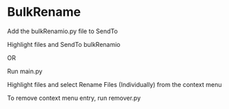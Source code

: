 # BulkRename
Add the bulkRenamio.py file to SendTo

Highlight files and SendTo bulkRenamio


OR


Run main.py

Highlight files and select Rename Files (Individually) from the context menu

To remove context menu entry, run remover.py
